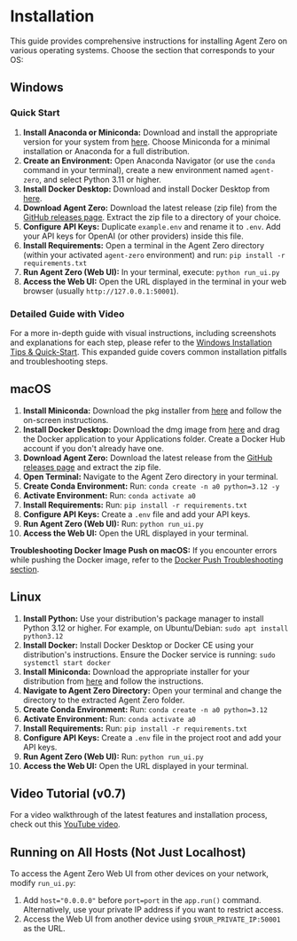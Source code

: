 # Installation

This guide provides comprehensive instructions for installing Agent Zero on various operating systems. Choose the section that corresponds to your OS:

## Windows

### Quick Start

1. **Install Anaconda or Miniconda:** Download and install the appropriate version for your system from [here](https://docs.anaconda.com/anaconda/install/). Choose Miniconda for a minimal installation or Anaconda for a full distribution.
2. **Create an Environment:** Open Anaconda Navigator (or use the `conda` command in your terminal), create a new environment named `agent-zero`, and select Python 3.11 or higher.
3. **Install Docker Desktop:** Download and install Docker Desktop from [here](https://www.docker.com/products/docker-desktop/).
4. **Download Agent Zero:** Download the latest release (zip file) from the [GitHub releases page](https://github.com/frdel/agent-zero/releases). Extract the zip file to a directory of your choice.
5. **Configure API Keys:** Duplicate `example.env` and rename it to `.env`. Add your API keys for OpenAI (or other providers) inside this file.
6. **Install Requirements:** Open a terminal in the Agent Zero directory (within your activated `agent-zero` environment) and run: `pip install -r requirements.txt`
7. **Run Agent Zero (Web UI):**  In your terminal, execute: `python run_ui.py`
8. **Access the Web UI:** Open the URL displayed in the terminal in your web browser (usually `http://127.0.0.1:50001`).

### Detailed Guide with Video

For a more in-depth guide with visual instructions, including screenshots and explanations for each step, please refer to the [Windows Installation Tips & Quick-Start](./windows_detailed.md). This expanded guide covers common installation pitfalls and troubleshooting steps.


## macOS

1. **Install Miniconda:**  Download the pkg installer from [here](https://docs.anaconda.com/miniconda/#miniconda-latest-installer-links) and follow the on-screen instructions.
2. **Install Docker Desktop:** Download the dmg image from [here](https://www.docker.com/products/docker-desktop/) and drag the Docker application to your Applications folder.  Create a Docker Hub account if you don't already have one.
3. **Download Agent Zero:** Download the latest release from the [GitHub releases page](https://github.com/frdel/agent-zero/releases) and extract the zip file.
4. **Open Terminal:** Navigate to the Agent Zero directory in your terminal.
5. **Create Conda Environment:** Run: `conda create -n a0 python=3.12 -y`
6. **Activate Environment:** Run: `conda activate a0`
7. **Install Requirements:** Run: `pip install -r requirements.txt`
8. **Configure API Keys:** Create a `.env` file and add your API keys.
9. **Run Agent Zero (Web UI):** Run: `python run_ui.py`
10. **Access the Web UI:** Open the URL displayed in your terminal.

**Troubleshooting Docker Image Push on macOS:** If you encounter errors while pushing the Docker image, refer to the [Docker Push Troubleshooting section](./macos_docker_push.md).



## Linux

1. **Install Python:** Use your distribution's package manager to install Python 3.12 or higher.  For example, on Ubuntu/Debian: `sudo apt install python3.12`
2. **Install Docker:** Install Docker Desktop or Docker CE using your distribution's instructions. Ensure the Docker service is running: `sudo systemctl start docker`
3. **Install Miniconda:** Download the appropriate installer for your distribution from [here](https://docs.anaconda.com/miniconda/#miniconda-latest-installer-links) and follow the instructions.
4. **Navigate to Agent Zero Directory:** Open your terminal and change the directory to the extracted Agent Zero folder.
5. **Create Conda Environment:** Run: `conda create -n a0 python=3.12`
6. **Activate Environment:** Run: `conda activate a0`
7. **Install Requirements:** Run: `pip install -r requirements.txt`
8. **Configure API Keys:** Create a `.env` file in the project root and add your API keys.
9. **Run Agent Zero (Web UI):** Run: `python run_ui.py`
10. **Access the Web UI:** Open the URL displayed in your terminal.


## Video Tutorial (v0.7)

For a video walkthrough of the latest features and installation process, check out this [YouTube video](https://www.youtube.com/watch?v=U_Gl0NPalKA).



## Running on All Hosts (Not Just Localhost)

To access the Agent Zero Web UI from other devices on your network, modify `run_ui.py`:

1. Add `host="0.0.0.0"` before `port=port` in the `app.run()` command.  Alternatively, use your private IP address if you want to restrict access.
2. Access the Web UI from another device using `$YOUR_PRIVATE_IP:50001` as the URL.